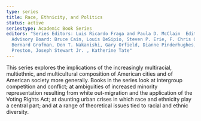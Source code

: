 ```yaml
---
type: series
title: Race, Ethnicity, and Politics
status: active
seriestype: Academic Book Series
editors: "Series Editors: Luis Ricardo Fraga and Paula D. McClain  Editorial
  Advisory Board: Bruce Cain, Louis DeSipio, Steven P. Erie, F. Chris Garcia,
  Bernard Grofman, Don T. Nakanishi, Gary Orfield, Dianne Pinderhughes, Michael
  Preston, Joseph Stewart Jr. , Katherine Tate"
---
```

This series explores the implications of the increasingly multiracial, multiethnic, and multicultural composition of American cities and of American society more generally. Books in the series look at intergroup competition and conflict; at ambiguities of increased minority representation resulting from white out-migration and the application of the Voting Rights Act; at daunting urban crises in which race and ethnicity play a central part; and at a range of theoretical issues tied to racial and ethnic diversity.